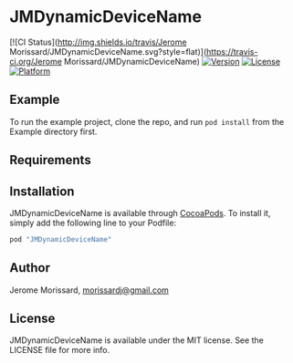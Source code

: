 # JMDynamicDeviceName

[![CI Status](http://img.shields.io/travis/Jerome Morissard/JMDynamicDeviceName.svg?style=flat)](https://travis-ci.org/Jerome Morissard/JMDynamicDeviceName)
[![Version](https://img.shields.io/cocoapods/v/JMDynamicDeviceName.svg?style=flat)](http://cocoapods.org/pods/JMDynamicDeviceName)
[![License](https://img.shields.io/cocoapods/l/JMDynamicDeviceName.svg?style=flat)](http://cocoapods.org/pods/JMDynamicDeviceName)
[![Platform](https://img.shields.io/cocoapods/p/JMDynamicDeviceName.svg?style=flat)](http://cocoapods.org/pods/JMDynamicDeviceName)

## Example

To run the example project, clone the repo, and run `pod install` from the Example directory first.

## Requirements

## Installation

JMDynamicDeviceName is available through [CocoaPods](http://cocoapods.org). To install
it, simply add the following line to your Podfile:

```ruby
pod "JMDynamicDeviceName"
```

## Author

Jerome Morissard, morissardj@gmail.com

## License

JMDynamicDeviceName is available under the MIT license. See the LICENSE file for more info.
